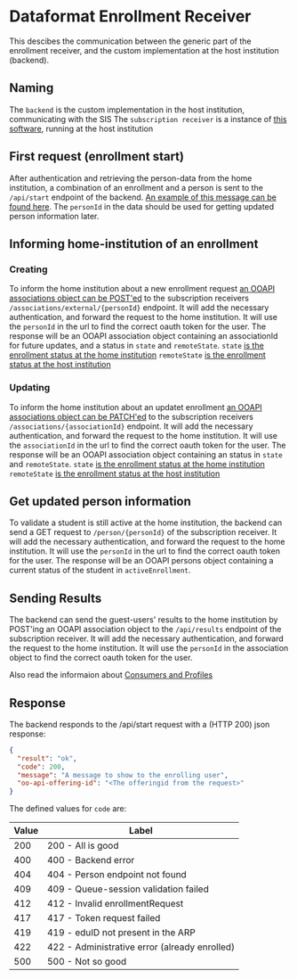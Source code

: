 # Dataformat Enrollment Receiver

This descibes the communication between the generic part of the enrollment
receiver, and the custom implementation at the host institution (backend).

## Naming

The `backend` is the custom implementation in the host institution,
communicating with the SIS
The `subscription receiver` is a instance of
[this software](https://github.com/SURFnet/student-mobility-inteken-ontvanger-generiek/),
running at the host institution

## First request (enrollment start)

After authentication and retrieving the person-data from the home institution,
a combination of an enrollment and a person is sent to the `/api/start`
endpoint of the backend.
[An example of this message can be found here](https://github.com/SURFnet/student-mobility-inteken-ontvanger-email/blob/main/src/test/resources/data/requestV5.json).
The `personId` in the data should be used for getting updated
person information later.

## Informing home-institution of an enrollment

### Creating

To inform the home institution about a new enrollment request
[an OOAPI associations object can be POST'ed](https://openonderwijsapi.nl/specification/v5/docs.html#tag/associations/paths/~1associations~1external~1me/post) to the subscription receivers
`/associations/external/{personId}` endpoint. It will add the necessary
authentication, and forward the request to the home institution. It will
use the `personId` in the url to find the correct oauth token for the user. The
response will be an OOAPI association object containing an associationId for
future updates, and a status in  `state` and `remoteState`.
`state` [is the enrollment status at the home institution](https://openonderwijsapi.nl/#/technical/consumers-and-profiles/eduxchange?id=explanation-of-rules-governing-the-association-state)
`remoteState` [is the enrollment status at the host institution](https://openonderwijsapi.nl/#/technical/consumers-and-profiles/eduxchange?id=explanation-of-rules-governing-the-association-remotestate)

### Updating

To inform the home institution about an updatet enrollment [an OOAPI associations object can be PATCH'ed](https://openonderwijsapi.nl/specification/v5/docs.html#tag/associations/paths/~1associations~1external~1me/post) to the subscription receivers  `/associations/{associationId}` endpoint. It will add the necessary authentication, and forward the request to the home institution. It will use the `associationId` in the url to find the correct oauth token for the user. The response will be an OOAPI association object containing an status  in  `state` and `remoteState`.
`state` [is the enrollment status at the home institution](https://openonderwijsapi.nl/#/technical/consumers-and-profiles/eduxchange?id=explanation-of-rules-governing-the-association-state)
`remoteState` [is the enrollment status at the host institution](https://openonderwijsapi.nl/#/technical/consumers-and-profiles/eduxchange?id=explanation-of-rules-governing-the-association-remotestate)

## Get updated person information

To validate a student is still active at the home institution, the backend can send a GET request to `/person/{personId}` of the  subscription receiver. It will add the necessary authentication, and forward the request to the home institution. It will use the `personId` in the url to find the correct oauth token for the user. The response will be an OOAPI persons object containing a current status of the student in  `activeEnrollment`.

## Sending Results

The backend can send the guest-users' results to the home institution by POST'ing an OOAPI association object to the `/api/results` endpoint of the subscription receiver. It will add the necessary authentication, and forward the request to the home institution. It will use the `personId` in the association object to find the correct oauth token for the user.

Also read the informaion about [Consumers and Profiles](https://openonderwijsapi.nl/#/technical/consumers-and-profiles/eduxchange)

## Response

The backend responds to the /api/start request with a (HTTP 200) json response:

``` json
{
  "result": "ok",
  "code": 200,
  "message": "A message to show to the enrolling user",
  "oo-api-offering-id": "<The offeringid from the request>"
}
```

The defined values for `code` are:

| Value | Label                                            |
|-------|--------------------------------------------------|
| 200   | 200 - All is good                                |
| 400   | 400 - Backend error                              |
| 404   | 404 - Person endpoint not found                  |
| 409   | 409 - Queue-session validation failed            |
| 412   | 412 - Invalid enrollmentRequest                  |
| 417   | 417 - Token request failed                       |
| 419   | 419 - eduID not present in the ARP               |
| 422   | 422 - Administrative error (already enrolled)    |
| 500   | 500 - Not so good                                |
